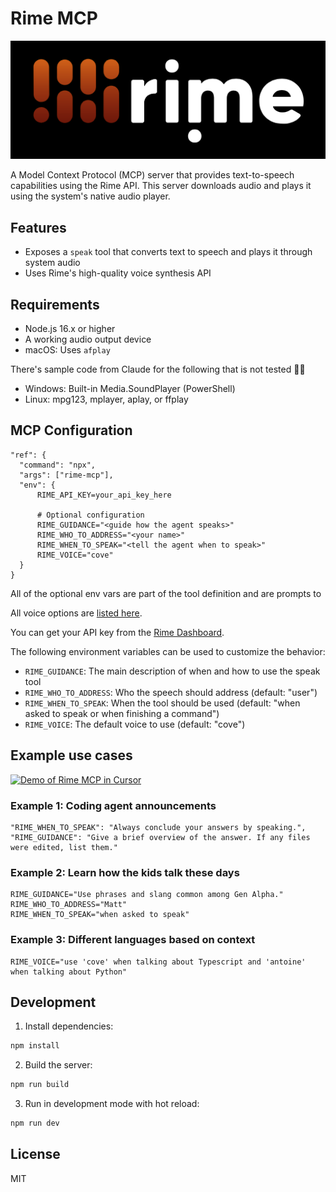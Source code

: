 # Rime MCP 

[![rime](rime-logo.png)](https://www.rime.ai)


A Model Context Protocol (MCP) server that provides text-to-speech capabilities using the Rime API. This server downloads audio and plays it using the system's native audio player.

## Features

- Exposes a `speak` tool that converts text to speech and plays it through system audio
- Uses Rime's high-quality voice synthesis API

## Requirements

- Node.js 16.x or higher
- A working audio output device
- macOS: Uses `afplay`

There's sample code from Claude for the following that is not tested 🤙✨
  - Windows: Built-in Media.SoundPlayer (PowerShell)
  - Linux: mpg123, mplayer, aplay, or ffplay

## MCP Configuration

```
"ref": {
  "command": "npx",
  "args": ["rime-mcp"],
  "env": {
      RIME_API_KEY=your_api_key_here

      # Optional configuration
      RIME_GUIDANCE="<guide how the agent speaks>"
      RIME_WHO_TO_ADDRESS="<your name>"
      RIME_WHEN_TO_SPEAK="<tell the agent when to speak>"
      RIME_VOICE="cove" 
  }
}
```

All of the optional env vars are part of the tool definition and are prompts to 

All voice options are [listed here](https://users.rime.ai/data/voices/all-v2.json).

You can get your API key from the [Rime Dashboard](https://rime.ai/dashboard/tokens).

The following environment variables can be used to customize the behavior:

- `RIME_GUIDANCE`: The main description of when and how to use the speak tool
- `RIME_WHO_TO_ADDRESS`: Who the speech should address (default: "user")
- `RIME_WHEN_TO_SPEAK`: When the tool should be used (default: "when asked to speak or when finishing a command")
- `RIME_VOICE`: The default voice to use (default: "cove")

## Example use cases

[![Demo of Rime MCP in Cursor](https://img.youtube.com/vi/tYqTACgijxk/0.jpg)](https://www.youtube.com/watch?v=tYqTACgijxk)


### Example 1: Coding agent announcements

```
"RIME_WHEN_TO_SPEAK": "Always conclude your answers by speaking.",
"RIME_GUIDANCE": "Give a brief overview of the answer. If any files were edited, list them."
```

### Example 2: Learn how the kids talk these days

```
RIME_GUIDANCE="Use phrases and slang common among Gen Alpha."
RIME_WHO_TO_ADDRESS="Matt"
RIME_WHEN_TO_SPEAK="when asked to speak"
```

### Example 3: Different languages based on context

```
RIME_VOICE="use 'cove' when talking about Typescript and 'antoine' when talking about Python"
```


## Development

1. Install dependencies:
```bash
npm install
```

2. Build the server:
```bash
npm run build
```

3. Run in development mode with hot reload:
```bash
npm run dev
```

## License

MIT